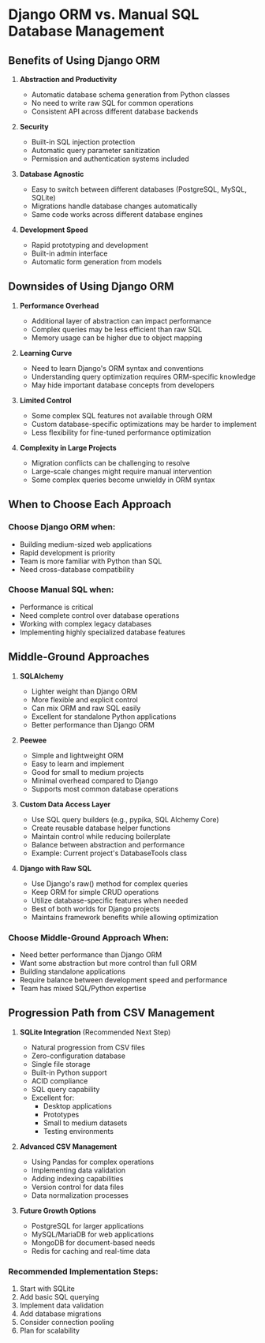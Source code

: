 # Django ORM vs. Manual SQL Database Management

## Benefits of Using Django ORM

1. **Abstraction and Productivity**
   - Automatic database schema generation from Python classes
   - No need to write raw SQL for common operations
   - Consistent API across different database backends

2. **Security**
   - Built-in SQL injection protection
   - Automatic query parameter sanitization
   - Permission and authentication systems included

3. **Database Agnostic**
   - Easy to switch between different databases (PostgreSQL, MySQL, SQLite)
   - Migrations handle database changes automatically
   - Same code works across different database engines

4. **Development Speed**
   - Rapid prototyping and development
   - Built-in admin interface
   - Automatic form generation from models

## Downsides of Using Django ORM

1. **Performance Overhead**
   - Additional layer of abstraction can impact performance
   - Complex queries may be less efficient than raw SQL
   - Memory usage can be higher due to object mapping

2. **Learning Curve**
   - Need to learn Django's ORM syntax and conventions
   - Understanding query optimization requires ORM-specific knowledge
   - May hide important database concepts from developers

3. **Limited Control**
   - Some complex SQL features not available through ORM
   - Custom database-specific optimizations may be harder to implement
   - Less flexibility for fine-tuned performance optimization

4. **Complexity in Large Projects**
   - Migration conflicts can be challenging to resolve
   - Large-scale changes might require manual intervention
   - Some complex queries become unwieldy in ORM syntax

## When to Choose Each Approach

### Choose Django ORM when:
- Building medium-sized web applications
- Rapid development is priority
- Team is more familiar with Python than SQL
- Need cross-database compatibility

### Choose Manual SQL when:
- Performance is critical
- Need complete control over database operations
- Working with complex legacy databases
- Implementing highly specialized database features

## Middle-Ground Approaches

1. **SQLAlchemy**
   - Lighter weight than Django ORM
   - More flexible and explicit control
   - Can mix ORM and raw SQL easily
   - Excellent for standalone Python applications
   - Better performance than Django ORM

2. **Peewee**
   - Simple and lightweight ORM
   - Easy to learn and implement
   - Good for small to medium projects
   - Minimal overhead compared to Django
   - Supports most common database operations

3. **Custom Data Access Layer**
   - Use SQL query builders (e.g., pypika, SQL Alchemy Core)
   - Create reusable database helper functions
   - Maintain control while reducing boilerplate
   - Balance between abstraction and performance
   - Example: Current project's DatabaseTools class

4. **Django with Raw SQL**
   - Use Django's raw() method for complex queries
   - Keep ORM for simple CRUD operations
   - Utilize database-specific features when needed
   - Best of both worlds for Django projects
   - Maintains framework benefits while allowing optimization

### Choose Middle-Ground Approach When:
- Need better performance than Django ORM
- Want some abstraction but more control than full ORM
- Building standalone applications
- Require balance between development speed and performance
- Team has mixed SQL/Python expertise

## Progression Path from CSV Management

1. **SQLite Integration** (Recommended Next Step)
   - Natural progression from CSV files
   - Zero-configuration database
   - Single file storage
   - Built-in Python support
   - ACID compliance
   - SQL query capability
   - Excellent for:
     - Desktop applications
     - Prototypes
     - Small to medium datasets
     - Testing environments

2. **Advanced CSV Management**
   - Using Pandas for complex operations
   - Implementing data validation
   - Adding indexing capabilities
   - Version control for data files
   - Data normalization processes

3. **Future Growth Options**
   - PostgreSQL for larger applications
   - MySQL/MariaDB for web applications
   - MongoDB for document-based needs
   - Redis for caching and real-time data

### Recommended Implementation Steps:
1. Start with SQLite
2. Add basic SQL querying
3. Implement data validation
4. Add database migrations
5. Consider connection pooling
6. Plan for scalability

